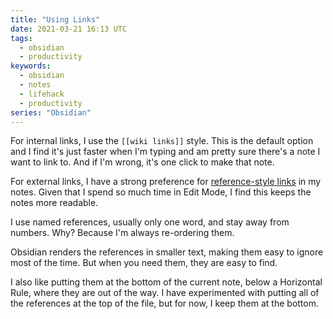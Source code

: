```yaml
---
title: "Using Links"
date: 2021-03-21 16:13 UTC
tags:
  - obsidian
  - productivity
keywords:
  - obsidian
  - notes
  - lifehack
  - productivity
series: "Obsidian"
---
```

[ref]: "https://www.markdownguide.org/basic-syntax/#reference-style-links"
[tags]: "/series/obsidian/using-tags"

For internal links, I use the `[[wiki links]]` style. This is the default option and I find it's just faster when I'm typing and am pretty sure there's a note I want to link to. And if I'm wrong, it's one click to make that note.

For external links, I have a strong preference for [reference-style links][ref] in my notes. Given that I spend so much time in Edit Mode, I find this keeps the notes more readable.

I use named references, usually only one word, and stay away from numbers. Why? Because I'm always re-ordering them.

Obsidian renders the references in smaller text, making them easy to ignore most of the time. But when you need them, they are easy to find.

I also like putting them at the bottom of the current note, below a Horizontal Rule, where they are out of the way. I have experimented with putting all of the references at the top of the file, but for now, I keep them at the bottom.



